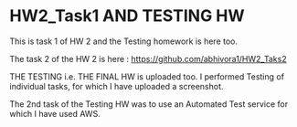# HW2_Task1 AND TESTING HW
This is task 1 of HW 2 and the Testing homework is here too.

The task 2 of the HW 2 is here : https://github.com/abhivora1/HW2_Taks2

THE TESTING i.e. THE FINAL HW is uploaded too. I performed Testing of individual tasks,
for which I have uploaded a screenshot. 

The 2nd task of the Testing HW was to use an Automated Test service for which I have used AWS.
